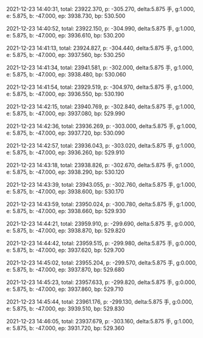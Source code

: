 2021-12-23 14:40:31, total: 23922.370, p: -305.270, delta:5.875 手, g:1.000, e: 5.875, b: -47.000, ep: 3938.730, bp: 530.500

2021-12-23 14:40:52, total: 23922.150, p: -304.990, delta:5.875 手, g:1.000, e: 5.875, b: -47.000, ep: 3936.610, bp: 530.200

2021-12-23 14:41:13, total: 23924.827, p: -304.440, delta:5.875 手, g:1.000, e: 5.875, b: -47.000, ep: 3937.560, bp: 530.250

2021-12-23 14:41:34, total: 23941.581, p: -302.000, delta:5.875 手, g:1.000, e: 5.875, b: -47.000, ep: 3938.480, bp: 530.060

2021-12-23 14:41:54, total: 23929.519, p: -304.970, delta:5.875 手, g:1.000, e: 5.875, b: -47.000, ep: 3936.550, bp: 530.190

2021-12-23 14:42:15, total: 23940.769, p: -302.840, delta:5.875 手, g:1.000, e: 5.875, b: -47.000, ep: 3937.080, bp: 529.990

2021-12-23 14:42:36, total: 23936.269, p: -303.000, delta:5.875 手, g:1.000, e: 5.875, b: -47.000, ep: 3937.720, bp: 530.090

2021-12-23 14:42:57, total: 23936.043, p: -303.020, delta:5.875 手, g:1.000, e: 5.875, b: -47.000, ep: 3936.260, bp: 529.910

2021-12-23 14:43:18, total: 23938.826, p: -302.670, delta:5.875 手, g:1.000, e: 5.875, b: -47.000, ep: 3938.290, bp: 530.120

2021-12-23 14:43:39, total: 23943.055, p: -302.760, delta:5.875 手, g:1.000, e: 5.875, b: -47.000, ep: 3938.600, bp: 530.170

2021-12-23 14:43:59, total: 23950.024, p: -300.780, delta:5.875 手, g:1.000, e: 5.875, b: -47.000, ep: 3938.660, bp: 529.930

2021-12-23 14:44:21, total: 23959.910, p: -299.690, delta:5.875 手, g:0.000, e: 5.875, b: -47.000, ep: 3938.870, bp: 529.820

2021-12-23 14:44:42, total: 23959.515, p: -299.980, delta:5.875 手, g:0.000, e: 5.875, b: -47.000, ep: 3937.620, bp: 529.700

2021-12-23 14:45:02, total: 23955.204, p: -299.570, delta:5.875 手, g:0.000, e: 5.875, b: -47.000, ep: 3937.870, bp: 529.680

2021-12-23 14:45:23, total: 23957.633, p: -299.820, delta:5.875 手, g:0.000, e: 5.875, b: -47.000, ep: 3937.860, bp: 529.710

2021-12-23 14:45:44, total: 23961.176, p: -299.130, delta:5.875 手, g:0.000, e: 5.875, b: -47.000, ep: 3939.510, bp: 529.830

2021-12-23 14:46:05, total: 23937.679, p: -303.160, delta:5.875 手, g:1.000, e: 5.875, b: -47.000, ep: 3931.720, bp: 529.360